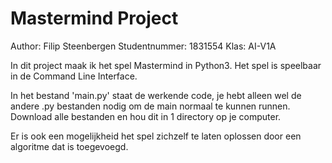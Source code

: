 # Mastermind Project

Author: Filip Steenbergen
Studentnummer: 1831554
Klas: AI-V1A

In dit project maak ik het spel Mastermind in Python3. Het spel is speelbaar in de Command Line Interface. 

In het bestand 'main.py' staat de werkende code, je hebt alleen wel de andere .py bestanden nodig om de main normaal te kunnen runnen. 
Download alle bestanden en hou dit in 1 directory op je computer. 

Er is ook een mogelijkheid het spel zichzelf te laten oplossen door een algoritme dat is toegevoegd.
